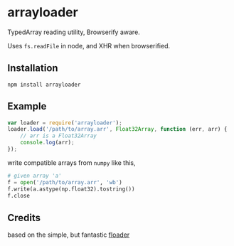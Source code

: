 # arrayloader

TypedArray reading utility, Browserify aware.

Uses `fs.readFile` in node, and XHR when browserified.

## Installation

	npm install arrayloader

## Example

```javascript
var loader = require('arrayloader');
loader.load('/path/to/array.arr', Float32Array, function (err, arr) {
	// arr is a Float32Array
	console.log(arr);
});
```

write compatible arrays from `numpy` like this,

```python
# given array 'a'
f = open('/path/to/array.arr', 'wb')
f.write(a.astype(np.float32).tostring())
f.close
```

## Credits
based on the simple, but fantastic [floader](https://github.com/curvedmark/floader)
